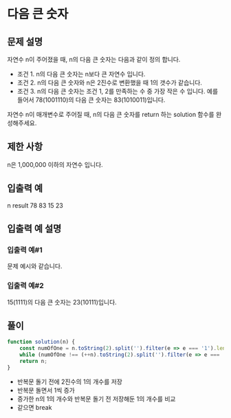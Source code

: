 # 다음 큰 숫자

## 문제 설명

자연수 n이 주어졌을 때, n의 다음 큰 숫자는 다음과 같이 정의 합니다.

- 조건 1. n의 다음 큰 숫자는 n보다 큰 자연수 입니다.
- 조건 2. n의 다음 큰 숫자와 n은 2진수로 변환했을 때 1의 갯수가 같습니다.
- 조건 3. n의 다음 큰 숫자는 조건 1, 2를 만족하는 수 중 가장 작은 수 입니다.
예를 들어서 78(1001110)의 다음 큰 숫자는 83(1010011)입니다.

자연수 n이 매개변수로 주어질 때, n의 다음 큰 숫자를 return 하는 solution 함수를 완성해주세요.

## 제한 사항

n은 1,000,000 이하의 자연수 입니다.

## 입출력 예

n	result
78	83
15	23

## 입출력 예 설명

### 입출력 예#1

문제 예시와 같습니다.

### 입출력 예#2

15(1111)의 다음 큰 숫자는 23(10111)입니다.

## 풀이

```jsx
function solution(n) {
    const numOfOne = n.toString(2).split('').filter(e => e === '1').length
    while (numOfOne !== (++n).toString(2).split('').filter(e => e === '1').length) {}
    return n;
}
```

- 반복문 돌기 전에 2진수의 1의 개수를 저장
- 반복문 돌면서 1씩 증가
- 증가한 n의 1의 개수와 반복문 돌기 전 저장해둔 1의 개수를 비교
- 같으면 break

